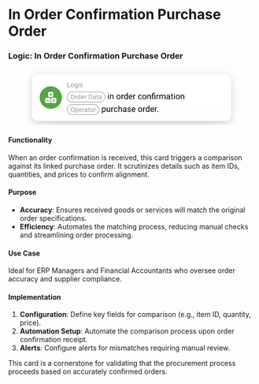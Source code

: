 # In Order Confirmation Purchase Order

### Logic: In Order Confirmation Purchase Order

<figure><img src="../../../.gitbook/assets/Bildschirmfoto 2024-03-12 um 19.50.53.png" alt=""><figcaption></figcaption></figure>

#### Functionality

When an order confirmation is received, this card triggers a comparison against its linked purchase order. It scrutinizes details such as item IDs, quantities, and prices to confirm alignment.

#### Purpose

* **Accuracy**: Ensures received goods or services will match the original order specifications.
* **Efficiency**: Automates the matching process, reducing manual checks and streamlining order processing.

#### Use Case

Ideal for ERP Managers and Financial Accountants who oversee order accuracy and supplier compliance.

#### Implementation

1. **Configuration**: Define key fields for comparison (e.g., item ID, quantity, price).
2. **Automation Setup**: Automate the comparison process upon order confirmation receipt.
3. **Alerts**: Configure alerts for mismatches requiring manual review.

This card is a cornerstone for validating that the procurement process proceeds based on accurately confirmed orders.
